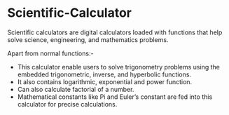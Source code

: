 # Scientific-Calculator
<p>Scientific calculators are digital calculators loaded with functions that help solve science, engineering, and mathematics problems. </p>
Apart from normal functions:-
<p><ul><li>This calculator enable users to solve trigonometry problems using the embedded trigonometric, inverse, and hyperbolic functions.</li>
<li>It also contains logarithmic, exponential and power function.</li>
<li>Can also calculate factorial of a number.</li>
<li>Mathematical constants like Pi and Euler’s constant are fed into this calculator for precise calculations. </li>
</ul>
</p>
